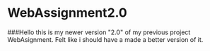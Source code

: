 # WebAssignment2.0


###Hello this is my newer version "2.0" of my previous project WebAsignment. Felt like i should have a made a better version of it.
